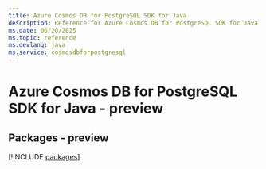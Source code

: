 ```yaml
---
title: Azure Cosmos DB for PostgreSQL SDK for Java
description: Reference for Azure Cosmos DB for PostgreSQL SDK for Java
ms.date: 06/20/2025
ms.topic: reference
ms.devlang: java
ms.service: cosmosdbforpostgresql
---
```

# Azure Cosmos DB for PostgreSQL SDK for Java - preview
## Packages - preview
[!INCLUDE [packages](cosmos-db-for-postgresql-index.md)]